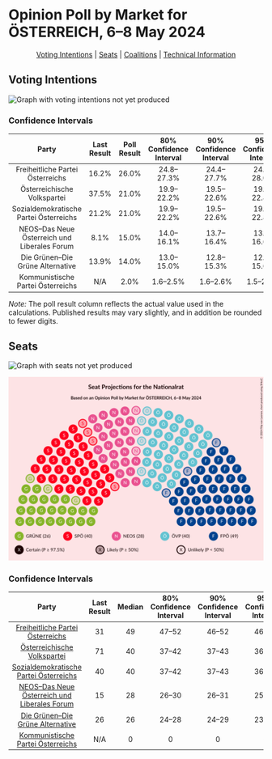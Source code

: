 # Opinion Poll by Market for ÖSTERREICH, 6–8 May 2024

<p align="center"><a href="#voting-intentions">Voting Intentions</a> | <a href="#seats">Seats</a> | <a href="#coalitions">Coalitions</a> | <a href="#technical-information">Technical Information</a></p>

## Voting Intentions

![Graph with voting intentions not yet produced](2024-05-08-Market.png "Voting Intentions")

### Confidence Intervals

| Party | Last Result | Poll Result | 80% Confidence Interval | 90% Confidence Interval | 95% Confidence Interval | 99% Confidence Interval |
|:-----:|:-----------:|:-----------:|:-----------------------:|:-----------------------:|:-----------------------:|:-----------------------:|
| Freiheitliche Partei Österreichs | 16.2% | 26.0% | 24.8–27.3% |24.4–27.7% |24.1–28.0% |23.5–28.6% |
| Österreichische Volkspartei | 37.5% | 21.0% | 19.9–22.2% |19.5–22.6% |19.3–22.8% |18.7–23.4% |
| Sozialdemokratische Partei Österreichs | 21.2% | 21.0% | 19.9–22.2% |19.5–22.6% |19.3–22.8% |18.7–23.4% |
| NEOS–Das Neue Österreich und Liberales Forum | 8.1% | 15.0% | 14.0–16.1% |13.7–16.4% |13.5–16.6% |13.0–17.2% |
| Die Grünen–Die Grüne Alternative | 13.9% | 14.0% | 13.0–15.0% |12.8–15.3% |12.5–15.6% |12.1–16.1% |
| Kommunistische Partei Österreichs | N/A | 2.0% | 1.6–2.5% |1.6–2.6% |1.5–2.7% |1.3–3.0% |

*Note:* The poll result column reflects the actual value used in the calculations. Published results may vary slightly, and in addition be rounded to fewer digits.

## Seats

![Graph with seats not yet produced](2024-05-08-Market-seats.png "Seats")

![Graph with seating plan not yet produced](2024-05-08-Market-seating-plan.png "Seating Plan")

### Confidence Intervals

| Party | Last Result | Median | 80% Confidence Interval | 90% Confidence Interval | 95% Confidence Interval | 99% Confidence Interval |
|:-----:|:-----------:|:------:|:-----------------------:|:-----------------------:|:-----------------------:|:-----------------------:|
| <a href="#freiheitliche-partei-österreichs">Freiheitliche Partei Österreichs</a> | 31 | 49 | 47–52 |46–52 |46–53 |44–54 |
| <a href="#österreichische-volkspartei">Österreichische Volkspartei</a> | 71 | 40 | 37–42 |37–43 |36–43 |35–44 |
| <a href="#sozialdemokratische-partei-österreichs">Sozialdemokratische Partei Österreichs</a> | 40 | 40 | 37–42 |37–43 |36–43 |35–44 |
| <a href="#neos–das-neue-österreich-und-liberales-forum">NEOS–Das Neue Österreich und Liberales Forum</a> | 15 | 28 | 26–30 |26–31 |25–31 |24–32 |
| <a href="#die-grünen–die-grüne-alternative">Die Grünen–Die Grüne Alternative</a> | 26 | 26 | 24–28 |24–29 |23–29 |23–30 |
| <a href="#kommunistische-partei-österreichs">Kommunistische Partei Österreichs</a> | N/A | 0 | 0 |0 |0 |0 |

